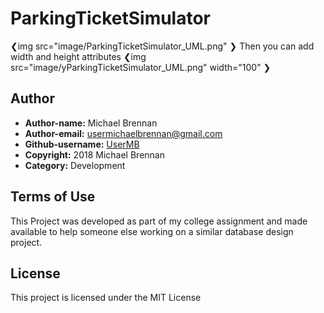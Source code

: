 # ParkingTicketSimulator

❮img src="image/ParkingTicketSimulator_UML.png" ❯
Then you can add width and height attributes
❮img src="image/yParkingTicketSimulator_UML.png" width="100" ❯

## Author

* **Author-name:** Michael Brennan
* **Author-email:** usermichaelbrennan@gmail.com
* **Github-username:** [UserMB](https://github.com/UserMB)
* **Copyright:** 2018 Michael Brennan
* **Category:** Development

## Terms of Use

This Project was developed as part of my college assignment and made available to help someone else working on a similar database design project.

## License

This project is licensed under the MIT License
